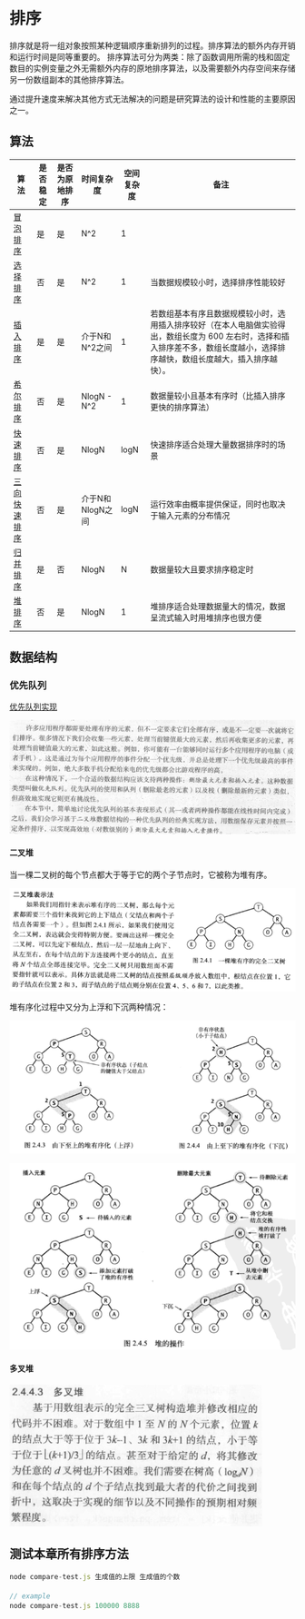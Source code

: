 # 排序
排序就是将一组对象按照某种逻辑顺序重新排列的过程。排序算法的额外内存开销和运行时间是同等重要的。
排序算法可分为两类：除了函数调用所需的栈和固定数目的实例变量之外无需额外内存的原地排序算法，以及需要额外内存空间来存储另一份数组副本的其他排序算法。

通过提升速度来解决其他方式无法解决的问题是研究算法的设计和性能的主要原因之一。

## 算法
|算法|是否稳定|是否为原地排序|时间复杂度|空间复杂度|备注|
|-|-|-|-|-|-|
|[冒泡排序](https://github.com/woai3c/Algorithm/tree/master/02/bubble-sort)|是|是|N^2|1||
|[选择排序](https://github.com/woai3c/Algorithm/tree/master/02/selection-sort)|否|是|N^2|1|当数据规模较小时，选择排序性能较好|
|[插入排序](https://github.com/woai3c/Algorithm/tree/master/02/insertion-sort)|是|是|介于N和N^2之间|1|若数组基本有序且数据规模较小时，选用插入排序较好（在本人电脑做实验得出，数组长度为 600 左右时，选择和插入排序差不多，数组长度越小，选择排序越快，数组长度越大，插入排序越快）。|
|[希尔排序](https://github.com/woai3c/Algorithm/tree/master/02/shell-sort)|否|是|NlogN - N^2|1|数据量较小且基本有序时（比插入排序更快的排序算法）|
|[快速排序](https://github.com/woai3c/Algorithm/tree/master/02/quick-sort)|否|是|NlogN|logN|快速排序适合处理大量数据排序时的场景|
|[三向快速排序](https://github.com/woai3c/Algorithm/tree/master/02/quick-sort)|否|是|介于N和NlogN之间|logN|运行效率由概率提供保证，同时也取决于输入元素的分布情况|
|[归并排序](https://github.com/woai3c/Algorithm/tree/master/02/merge-sort)|是|否|NlogN|N|数据量较大且要求排序稳定时|
|[堆排序](https://github.com/woai3c/Algorithm/tree/master/02/heap-sort)|否|是|NlogN|1|堆排序适合处理数据量大的情况，数据呈流式输入时用堆排序也很方便|


## 数据结构
### 优先队列
[优先队列实现](./priority-queue)

![](../imgs/2-8.png)

#### 二叉堆
当一棵二叉树的每个节点都大于等于它的两个子节点时，它被称为堆有序。

![](../imgs/2-9.png)

堆有序化过程中又分为上浮和下沉两种情况：

![](../imgs/2-10.png)

![](../imgs/2-11.png)

#### 多叉堆
![](../imgs/2-12.png)

## 测试本章所有排序方法
```js
node compare-test.js 生成值的上限 生成值的个数

// example
node compare-test.js 100000 8888
```
